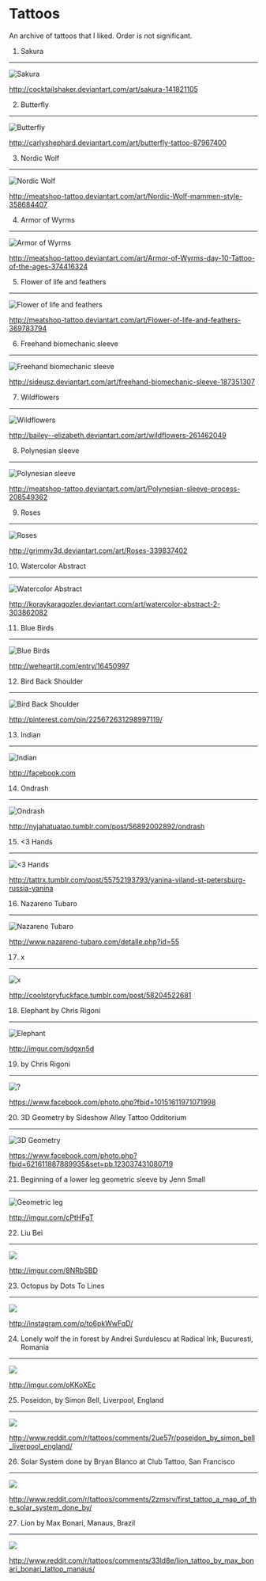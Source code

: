 Tattoos
=======

An archive of tattoos that I liked.
Order is not significant.


1. Sakura
---------

![Sakura](t/1.jpg)

<http://cocktailshaker.deviantart.com/art/sakura-141821105>


2. Butterfly
------------

![Butterfly](t/2.jpg)

<http://carlyshephard.deviantart.com/art/butterfly-tattoo-87967400>


3. Nordic Wolf
--------------

![Nordic Wolf](t/3.jpg)

<http://meatshop-tattoo.deviantart.com/art/Nordic-Wolf-mammen-style-358684407>


4. Armor of Wyrms
-----------------

![Armor of Wyrms](t/4.jpg)

<http://meatshop-tattoo.deviantart.com/art/Armor-of-Wyrms-day-10-Tattoo-of-the-ages-374416324>


5. Flower of life and feathers
------------------------------

![Flower of life and feathers](t/5.jpg)

<http://meatshop-tattoo.deviantart.com/art/Flower-of-life-and-feathers-369783794>


6. Freehand biomechanic sleeve
------------------------------

![Freehand biomechanic sleeve](t/6.jpg)

<http://sideusz.deviantart.com/art/freehand-biomechanic-sleeve-187351307>


7. Wildflowers
--------------

![Wildflowers](t/7.jpg)

<http://bailey--elizabeth.deviantart.com/art/wildflowers-261462049>


8. Polynesian sleeve
--------------------

![Polynesian sleeve](t/8.jpg)

<http://meatshop-tattoo.deviantart.com/art/Polynesian-sleeve-process-208549362>


9. Roses
--------

![Roses](t/9.jpg)

<http://grimmy3d.deviantart.com/art/Roses-339837402>


10. Watercolor Abstract
-----------------------

![Watercolor Abstract](t/10.jpg)

<http://koraykaragozler.deviantart.com/art/watercolor-abstract-2-303862082>


11. Blue Birds
--------------

![Blue Birds](t/11.jpg)

<http://weheartit.com/entry/16450997>


12. Bird Back Shoulder
----------------------

![Bird Back Shoulder](t/12.jpg)

<http://pinterest.com/pin/225672631298997119/>


13. Indian
----------

![Indian](t/13.jpg)

<http://facebook.com>


14. Ondrash
-----------

![Ondrash](t/14.jpg)

<http://nyjahatuatao.tumblr.com/post/56892002892/ondrash>


15. &lt;3 Hands
---------------

![&lt;3 Hands](t/15.jpg)

<http://tattrx.tumblr.com/post/55752193793/yanina-viland-st-petersburg-russia-yanina>


16. Nazareno Tubaro
-------------------

![Nazareno Tubaro](t/16.jpg)

<http://www.nazareno-tubaro.com/detalle.php?id=55>


17. x
-----

![x](t/17.jpg)

<http://coolstoryfuckface.tumblr.com/post/58204522681>


18. Elephant by Chris Rigoni
----------------------------

![Elephant](t/18.jpg)

<http://imgur.com/sdgxn5d>


19. by Chris Rigoni
-------------------

![?](t/19.jpg)

<https://www.facebook.com/photo.php?fbid=10151611971071998>


20. 3D Geometry by Sideshow Alley Tattoo Odditorium
---------------------------------------------------

![3D Geometry](t/20.jpg)

<https://www.facebook.com/photo.php?fbid=621611887889935&set=pb.123037431080719>


21. Beginning of a lower leg geometric sleeve by Jenn Small
-----------------------------------------------------------

![Geometric leg](t/21.jpg)

<http://imgur.com/cPtHFgT>


22. Liu Bei
-----------

![](t/22.jpg)

<http://imgur.com/8NRbSBD>


23. Octopus by Dots To Lines
----------------------------

![](t/23.jpg)

<http://instagram.com/p/to6pkWwFqD/>


24. Lonely wolf the in forest by Andrei Surdulescu at Radical Ink, Bucuresti, Romania
-------------------------------------------------------------------------------------

![](t/24.jpg)

<http://imgur.com/oKKoXEc>


25. Poseidon, by Simon Bell, Liverpool, England
-----------------------------------------------

![](t/25.jpg)

<http://www.reddit.com/r/tattoos/comments/2ue57r/poseidon_by_simon_bell_liverpool_england/>


26. Solar System done by Bryan Blanco at Club Tattoo, San Francisco
-------------------------------------------------------------------

![](t/26.jpg)

<http://www.reddit.com/r/tattoos/comments/2zmsrv/first_tattoo_a_map_of_the_solar_system_done_by/>


27. Lion by Max Bonari, Manaus, Brazil
--------------------------------------

![](t/27.jpg)

<http://www.reddit.com/r/tattoos/comments/33ld8e/lion_tattoo_by_max_bonari_bonari_tattoo_manaus/>
